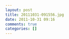 ```yaml
---
layout: post
title: 20111031-091556.jpg
date: 2011-10-31 09:16
comments: true
categories: []
---
```


